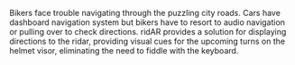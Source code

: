Bikers face trouble navigating through the puzzling city roads. Cars have dashboard navigation system but bikers have to resort to audio navigation or pulling over to check directions. ridAR provides a solution for displaying directions to the ridar, providing visual cues for the upcoming turns on the helmet visor, eliminating the need to fiddle with the keyboard.
